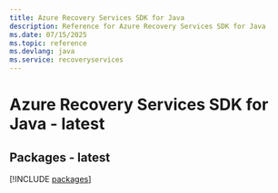 ```yaml
---
title: Azure Recovery Services SDK for Java
description: Reference for Azure Recovery Services SDK for Java
ms.date: 07/15/2025
ms.topic: reference
ms.devlang: java
ms.service: recoveryservices
---
```

# Azure Recovery Services SDK for Java - latest
## Packages - latest
[!INCLUDE [packages](recovery-services-index.md)]